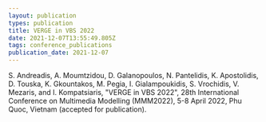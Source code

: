 ```yaml
---
layout: publication
types: publication
title: VERGE in VBS 2022
date: 2021-12-07T13:55:49.805Z
tags: conference_publications
publication_date: 2021-12-07
---
```

S. Andreadis, A. Moumtzidou, D. Galanopoulos, N. Pantelidis, K. Apostolidis, D. Touska, K. Gkountakos, M. Pegia, I. Gialampoukidis, S. Vrochidis, V. Mezaris, and I. Kompatsiaris, "VERGE in VBS 2022", 28th International Conference on Multimedia Modelling (MMM2022), 5-8 April 2022, Phu Quoc, Vietnam (accepted for publication).